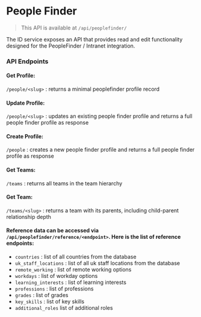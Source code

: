 # People Finder

> This API is available at `/api/peoplefinder/`

The ID service exposes an API that provides read and edit functionality designed for the PeopleFinder / Intranet integration.

### API Endpoints

#### Get Profile:
`/people/<slug>` : returns a minimal peoplefinder profile record
#### Update Profile:
`/people/<slug>` : updates an existing people finder profile and returns a full people finder profile as response
#### Create Profile:
`/people` : creates a new people finder profile and returns a full people finder profile as response
#### Get Teams:
`/teams` : returns all teams in the team hierarchy
#### Get Team:
`/teams/<slug>` : returns a team with its parents, including child-parent relationship depth


#### Reference data can be accessed via `/api/peoplefinder/reference/<endpoint>`. Here is the list of reference endpoints:

- `countries` : list of all countries from the database
- `uk_staff_locations` : list of all uk staff locations from the database
- `remote_working` : list of remote working options
- `workdays` : list of workday options
- `learning_interests` : list of learning interests
- `professions` : list of professions
- `grades` : list of grades
- `key_skills` : list of key skills
- `additional_roles` list of additional roles

